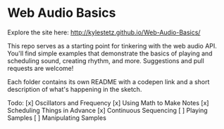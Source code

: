 # Web Audio Basics

Explore the site here:
http://kylestetz.github.io/Web-Audio-Basics/

This repo serves as a starting point for tinkering with the web audio API. You'll find simple examples that demonstrate the basics of playing and scheduling sound, creating rhythm, and more. Suggestions and pull requests are welcome!

Each folder contains its own README with a codepen link and a short description of what's happening in the sketch.

Todo:
[x] Oscillators and Frequency
[x] Using Math to Make Notes
[x] Scheduling Things in Advance
[x] Continuous Sequencing
[ ] Playing Samples
[ ] Manipulating Samples